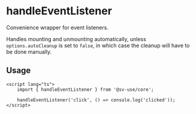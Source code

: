 # handleEventListener

Convenience wrapper for event listeners.

Handles mounting and unmounting automatically, unless `options.autoCleanup` is
set to `false`, in which case the cleanup will have to be done manually.

## Usage

```svelte
<script lang="ts">
	import { handleEventListener } from '@sv-use/core';

	handleEventListener('click', () => console.log('clicked'));
</script>
```

